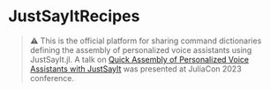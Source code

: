 # JustSayItRecipes

> :warning: This is the official platform for sharing command dictionaries defining the assembly of personalized voice assistants using JustSayIt.jl. A talk on [Quick Assembly of Personalized Voice Assistants with JustSayIt](https://pretalx.com/juliacon2023/talk/review/9MJFPDJV9DR7ANUXPSP9ZWJRFWSE83EY) was presented at JuliaCon 2023 conference.
